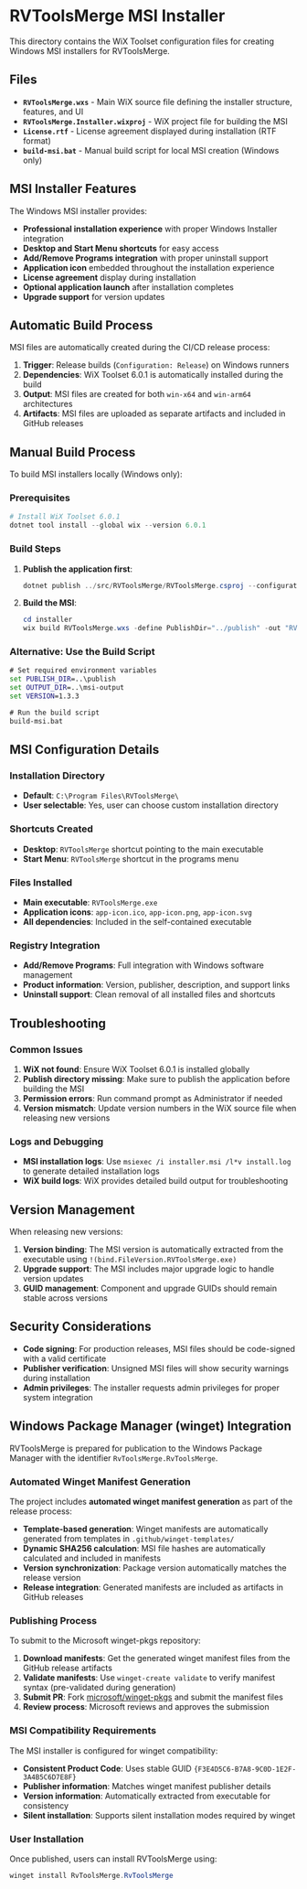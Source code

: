 # RVToolsMerge MSI Installer

This directory contains the WiX Toolset configuration files for creating Windows MSI installers for RVToolsMerge.

## Files

- **`RVToolsMerge.wxs`** - Main WiX source file defining the installer structure, features, and UI
- **`RVToolsMerge.Installer.wixproj`** - WiX project file for building the MSI
- **`License.rtf`** - License agreement displayed during installation (RTF format)
- **`build-msi.bat`** - Manual build script for local MSI creation (Windows only)

## MSI Installer Features

The Windows MSI installer provides:

- **Professional installation experience** with proper Windows Installer integration
- **Desktop and Start Menu shortcuts** for easy access
- **Add/Remove Programs integration** with proper uninstall support
- **Application icon** embedded throughout the installation experience
- **License agreement** display during installation
- **Optional application launch** after installation completes
- **Upgrade support** for version updates

## Automatic Build Process

MSI files are automatically created during the CI/CD release process:

1. **Trigger**: Release builds (`Configuration: Release`) on Windows runners
2. **Dependencies**: WiX Toolset 6.0.1 is automatically installed during the build
3. **Output**: MSI files are created for both `win-x64` and `win-arm64` architectures
4. **Artifacts**: MSI files are uploaded as separate artifacts and included in GitHub releases

## Manual Build Process

To build MSI installers locally (Windows only):

### Prerequisites

```powershell
# Install WiX Toolset 6.0.1
dotnet tool install --global wix --version 6.0.1
```

### Build Steps

1. **Publish the application first**:
   ```powershell
   dotnet publish ../src/RVToolsMerge/RVToolsMerge.csproj --configuration Release --runtime win-x64 --self-contained true --output ../publish
   ```

2. **Build the MSI**:
   ```powershell
   cd installer
   wix build RVToolsMerge.wxs -define PublishDir="../publish" -out "RVToolsMerge-1.3.3-win-x64.msi" -ext WixToolset.UI.wixext
   ```

### Alternative: Use the Build Script

```cmd
# Set required environment variables
set PUBLISH_DIR=..\publish
set OUTPUT_DIR=..\msi-output
set VERSION=1.3.3

# Run the build script
build-msi.bat
```

## MSI Configuration Details

### Installation Directory
- **Default**: `C:\Program Files\RVToolsMerge\`
- **User selectable**: Yes, user can choose custom installation directory

### Shortcuts Created
- **Desktop**: `RVToolsMerge` shortcut pointing to the main executable
- **Start Menu**: `RVToolsMerge` shortcut in the programs menu

### Files Installed
- **Main executable**: `RVToolsMerge.exe`
- **Application icons**: `app-icon.ico`, `app-icon.png`, `app-icon.svg`
- **All dependencies**: Included in the self-contained executable

### Registry Integration
- **Add/Remove Programs**: Full integration with Windows software management
- **Product information**: Version, publisher, description, and support links
- **Uninstall support**: Clean removal of all installed files and shortcuts

## Troubleshooting

### Common Issues

1. **WiX not found**: Ensure WiX Toolset 6.0.1 is installed globally
2. **Publish directory missing**: Make sure to publish the application before building the MSI
3. **Permission errors**: Run command prompt as Administrator if needed
4. **Version mismatch**: Update version numbers in the WiX source file when releasing new versions

### Logs and Debugging

- **MSI installation logs**: Use `msiexec /i installer.msi /l*v install.log` to generate detailed installation logs
- **WiX build logs**: WiX provides detailed build output for troubleshooting

## Version Management

When releasing new versions:

1. **Version binding**: The MSI version is automatically extracted from the executable using `!(bind.FileVersion.RVToolsMerge.exe)`
2. **Upgrade support**: The MSI includes major upgrade logic to handle version updates
3. **GUID management**: Component and upgrade GUIDs should remain stable across versions

## Security Considerations

- **Code signing**: For production releases, MSI files should be code-signed with a valid certificate
- **Publisher verification**: Unsigned MSI files will show security warnings during installation
- **Admin privileges**: The installer requests admin privileges for proper system integration

## Windows Package Manager (winget) Integration

RVToolsMerge is prepared for publication to the Windows Package Manager with the identifier `RvToolsMerge.RvToolsMerge`.

### Automated Winget Manifest Generation

The project includes **automated winget manifest generation** as part of the release process:

- **Template-based generation**: Winget manifests are automatically generated from templates in `.github/winget-templates/`
- **Dynamic SHA256 calculation**: MSI file hashes are automatically calculated and included in manifests
- **Version synchronization**: Package version automatically matches the release version
- **Release integration**: Generated manifests are included as artifacts in GitHub releases

### Publishing Process

To submit to the Microsoft winget-pkgs repository:

1. **Download manifests**: Get the generated winget manifest files from the GitHub release artifacts
2. **Validate manifests**: Use `winget-create validate` to verify manifest syntax (pre-validated during generation)
3. **Submit PR**: Fork [microsoft/winget-pkgs](https://github.com/microsoft/winget-pkgs) and submit the manifest files
4. **Review process**: Microsoft reviews and approves the submission

### MSI Compatibility Requirements

The MSI installer is configured for winget compatibility:

- **Consistent Product Code**: Uses stable GUID `{F3E4D5C6-B7A8-9C0D-1E2F-3A4B5C6D7E8F}`
- **Publisher information**: Matches winget manifest publisher details
- **Version information**: Automatically extracted from executable for consistency
- **Silent installation**: Supports silent installation modes required by winget

### User Installation

Once published, users can install RVToolsMerge using:

```powershell
winget install RvToolsMerge.RvToolsMerge
```